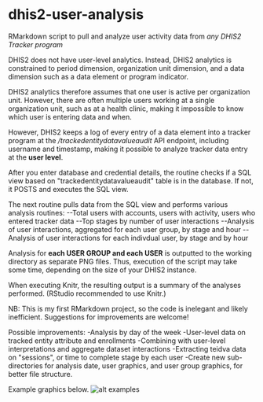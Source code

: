 # dhis2-user-analysis
RMarkdown script to pull and analyze user activity data from *any DHIS2 Tracker program*

DHIS2 does not have user-level analytics. Instead, DHIS2 analytics is constrained to period dimension, organization unit dimension, and a data dimension such as a data element or program indicator.

DHIS2 analytics therefore assumes that one user is active per organization unit. However, there are often multiple users working at a single organization unit, such as at a health clinic, making it impossible to know which user is entering data and when.

However, DHIS2 keeps a log of every entry of a data element into a tracker program at the */trackedentitydatavalueaudit* API endpoint, including username and timestamp, making it possible to analyze tracker data entry at the **user level**.

After you enter database and credential details, the routine checks if a SQL view based on "trackedentitydatavalueaudit" table is in the database. If not, it POSTS and executes the SQL view.

The next routine pulls data from the SQL view and performs various analysis routines:
--Total users with accounts, users with activity, users who entered tracker data
--Top stages by number of user interactions
--Analysis of user interactions, aggregated for each user group, by stage and hour 
--Analysis of user interactions for each indivdual user, by stage and by hour

Analysis for **each USER GROUP and each USER** is outputted to the working directory as separate PNG files. Thus, execution of the script may take some time, depending on the size of your DHIS2 instance.

When executing Knitr, the resulting output is a summary of the analyses performed.
(RStudio recommended to use Knitr.)

NB: This is my first RMarkdown project, so the code is inelegant and likely inefficient. Suggestions for improvements are welcome!

Possible improvements:
-Analysis by day of the week
-User-level data on tracked entity attribute and enrollments
-Combining with user-level interpretations and aggregate dataset interactions
-Extracting teidva data on "sessions", or time to complete stage by each user
-Create new sub-directories for analysis date, user graphics, and user group graphics, for better file structure.

Example graphics below.
![alt examples](https://raw.githubusercontent.com/iambodo/dhis2-user-analysis/blob/master/example_graphics.JPG)
